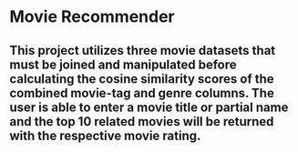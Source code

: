 # Movie Recommender

## This project utilizes three movie datasets that must be joined and manipulated before calculating the cosine similarity scores of the combined movie-tag and genre columns. The user is able to enter a movie title or partial name and the top 10 related movies will be returned with the respective movie rating.
